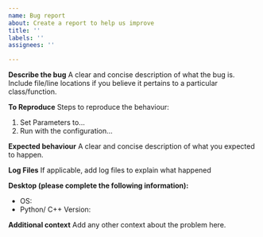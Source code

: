 ```yaml
---
name: Bug report
about: Create a report to help us improve
title: ''
labels: ''
assignees: ''

---
```


**Describe the bug**
A clear and concise description of what the bug is.
Include file/line locations if you believe it pertains to a particular class/function.

**To Reproduce**
Steps to reproduce the behaviour:
1. Set Parameters to...
2. Run with the configuration...

**Expected behaviour**
A clear and concise description of what you expected to happen.

**Log Files**
If applicable, add log files to explain what happened

**Desktop (please complete the following information):**
 - OS:
 - Python/ C++ Version:

**Additional context**
Add any other context about the problem here.

